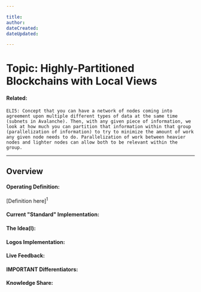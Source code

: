 ```yaml
---

title:
author: 
dateCreated:
dateUpdated:

---
```


# Topic: Highly-Partitioned Blockchains with Local Views
#### Related:
`ELI5: Concept that you can have a network of nodes coming into agreement upon multiple different types of data at the same time (subnets in Avalanche). Then, with any given piece of information, we look at how much you can partition that information within that group (parallelization of information) to try to minimize the amount of work any given node needs to do. Parallelization of work between heavier nodes and lighter nodes can allow both to be relevant within the group.`

---

## Overview

#### Operating Definition:
[Definition here]<sup>1</sup>

#### Current "Standard" Implementation:


#### The Idea(l):


#### Logos Implementation:


#### Live Feedback:


#### IMPORTANT Differentiators:


#### Knowledge Share: